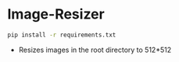 # Image-Resizer

```bash
pip install -r requirements.txt
```

- Resizes images in the root directory to 512*512
